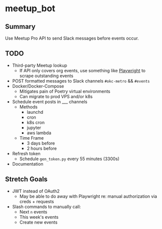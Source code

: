 # meetup_bot

## Summary
Use Meetup Pro API to send Slack messages before events occur.

## TODO
* Third-party Meetup lookup
  * If API only covers org events, use something like [Playwright](https://playwright.dev/python/) to scrape outstanding events
* POST formatted messages to Slack channels `#okc-metro` && `#events`
* Docker/Docker-Compose
  * Mitigates pain of Poetry virtual environments
  * Can migrate to prod VPS and/or k8s 
* Schedule event posts in ___ channels
  * Methods
    * launchd
    * cron
    * k8s cron
    * jupyter
    * aws lambda
  * Time Frame 
    * 3 days before
    * 2 hours before
* Refresh token
  * Schedule `gen_token.py` every 55 minutes (3300s)
* Documentation

## Stretch Goals
* JWT instead of OAuth2
  * May be able to do away with Playwright re: manual authorization via creds + requests
* Slash commands to manually call:
  * Next `n` events
  * This week's events
  * Create new events
